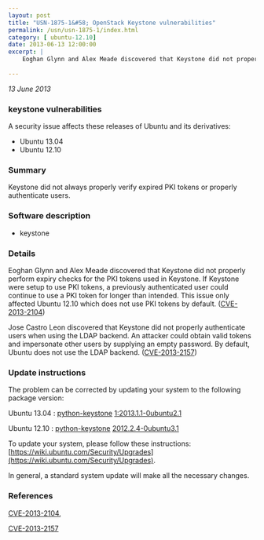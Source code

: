 ```yaml
---
layout: post
title: "USN-1875-1&#58; OpenStack Keystone vulnerabilities"
permalink: /usn/usn-1875-1/index.html
category: [ ubuntu-12.10]
date: 2013-06-13 12:00:00
excerpt: |
    Eoghan Glynn and Alex Meade discovered that Keystone did not properly perform expiry checks for the PKI tokens used in Keystone. If Keystone were setup to use PKI tokens, a previously authenticated user could continue to use a PKI token for longer than intended. This issue only affected Ubuntu 12.10 which does not use PKI tokens by default. ([CVE-2013-2104](http://people.ubuntu.com/~ubuntu-security/cve/CVE-2013-2104))
    
--- 
```

 
 

*13 June 2013*

### keystone vulnerabilities

A security issue affects these releases of Ubuntu and its derivatives:

* Ubuntu 13.04
* Ubuntu 12.10

### Summary

Keystone did not always properly verify expired PKI tokens or properly authenticate users.

### Software description

* keystone 

### Details

Eoghan Glynn and Alex Meade discovered that Keystone did not properly perform expiry checks for the PKI tokens used in Keystone. If Keystone were setup to use PKI tokens, a previously authenticated user could continue to use a PKI token for longer than intended. This issue only affected Ubuntu 12.10 which does not use PKI tokens by default. ([CVE-2013-2104](http://people.ubuntu.com/~ubuntu-security/cve/CVE-2013-2104))

Jose Castro Leon discovered that Keystone did not properly authenticate users when using the LDAP backend. An attacker could obtain valid tokens and impersonate other users by supplying an empty password. By default, Ubuntu does not use the LDAP backend. ([CVE-2013-2157](http://people.ubuntu.com/~ubuntu-security/cve/CVE-2013-2157)) 

### Update instructions

The problem can be corrected by updating your system to the following package version:

Ubuntu 13.04
 : [python-keystone](https://launchpad.net/ubuntu/+source/keystone) <span> [1:2013.1.1-0ubuntu2.1](https://launchpad.net/ubuntu/+source/keystone/1:2013.1.1-0ubuntu2.1) </span> 

Ubuntu 12.10
 : [python-keystone](https://launchpad.net/ubuntu/+source/keystone) <span> [2012.2.4-0ubuntu3.1](https://launchpad.net/ubuntu/+source/keystone/2012.2.4-0ubuntu3.1) </span> 

To update your system, please follow these instructions: [https://wiki.ubuntu.com/Security/Upgrades](https://wiki.ubuntu.com/Security/Upgrades).

In general, a standard system update will make all the necessary changes. 

### References

 
 [CVE-2013-2104](http://people.ubuntu.com/~ubuntu-security/cve/CVE-2013-2104), 

 [CVE-2013-2157](http://people.ubuntu.com/~ubuntu-security/cve/CVE-2013-2157)
 

